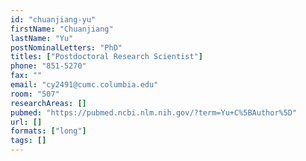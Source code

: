 ```yaml
---
id: "chuanjiang-yu"
firstName: "Chuanjiang"
lastName: "Yu"
postNominalLetters: "PhD"
titles: ["Postdoctoral Research Scientist"]
phone: "851-5270"
fax: ""
email: "cy2491@cumc.columbia.edu"
room: "507"
researchAreas: []
pubmed: "https://pubmed.ncbi.nlm.nih.gov/?term=Yu+C%5BAuthor%5D"
url: []
formats: ["long"]
tags: []
---
```

